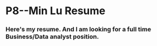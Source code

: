 # P8--Min Lu Resume

### Here's my resume. And I am looking for a full time Business/Data analyst position.

